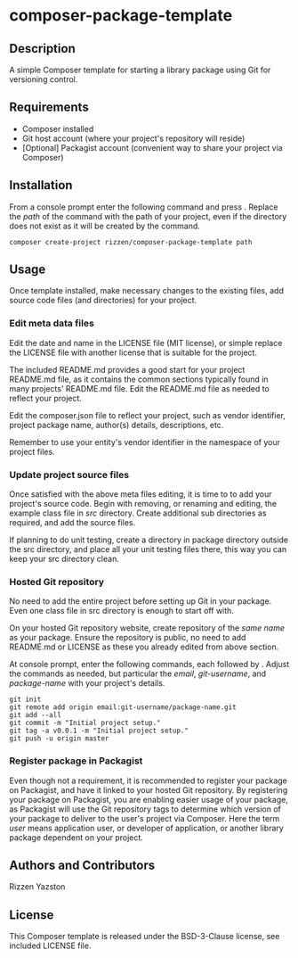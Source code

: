 # composer-package-template

## Description
A simple Composer template for starting a library package using Git for versioning control.

## Requirements
* Composer installed
* Git host account (where your project's repository will reside)
* [Optional] Packagist account (convenient way to share your project via Composer)

## Installation
From a console prompt enter the following command and press <Enter>. Replace the *path* of the command with the path of your project, even if the directory does not exist as it will be created by the command.

```
composer create-project rizzen/composer-package-template path
```

## Usage
Once template installed, make necessary changes to the existing files, add source code files (and directories) for your project.

### Edit meta data files
Edit the date and name in the LICENSE file (MIT license), or simple replace the LICENSE file with another license that is suitable for the project.

The included README.md provides a good start for your project README.md file, as it contains the common sections typically found in many projects' README.md file. Edit the README.md file as needed to reflect your project.

Edit the composer.json file to reflect your project, such as vendor identifier, project package name, author(s) details, descriptions, etc.

Remember to use your entity's vendor identifier in the namespace of your project files.

### Update project source files
Once satisfied with the above meta files editing, it is time to to add your project's source code. Begin with removing, or renaming and editing, the example class file in *src* directory. Create additional sub directories as required, and add the source files.

If planning to do unit testing, create a directory in package directory outside the src directory, and place all your unit testing files there, this way you can keep your src directory clean.

### Hosted Git repository
No need to add the entire project before setting up Git in your package. Even one class file in src directory is enough to start off with.

On your hosted Git repository website, create repository of the *same name* as your package. Ensure the repository is public, no need to add README.md or LICENSE as these you already edited from above section.

At console prompt, enter the following commands, each followed by <Enter>. Adjust the commands as needed, but particular the *email*, *git-username*, and *package-name* with your project's details.

```
git init
git remote add origin email:git-username/package-name.git
git add --all
git commit -m "Initial project setup."
git tag -a v0.0.1 -m "Initial project setup."
git push -u origin master
```

### Register package in Packagist
Even though not a requirement, it is recommended to register your package on Packagist, and have it linked to your hosted Git repository. By registering your package on Packagist, you are enabling easier usage of your package, as Packagist will use the Git repository tags to determine which version of your package to deliver to the user's project via Composer. Here the term *user* means application user, or developer of application, or another library package dependent on your project.


## Authors and Contributors
Rizzen Yazston

## License
This Composer template is released under the BSD-3-Clause license, see included LICENSE file.
